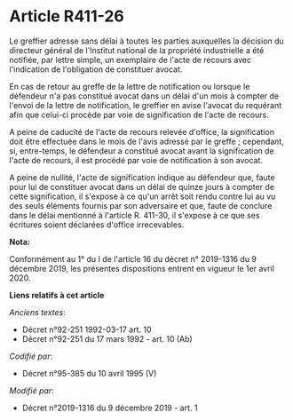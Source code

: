 # Article R411-26

Le greffier adresse sans délai à toutes les parties auxquelles la décision du directeur général de l'Institut national de la
propriété industrielle a été notifiée, par lettre simple, un exemplaire de l'acte de recours avec l'indication de
l'obligation de constituer avocat.

En cas de retour au greffe de la lettre de notification ou lorsque le défendeur n'a pas constitué avocat dans un délai d'un
mois à compter de l'envoi de la lettre de notification, le greffier en avise l'avocat du requérant afin que celui-ci procède
par voie de signification de l'acte de recours.

A peine de caducité de l'acte de recours relevée d'office, la signification doit être effectuée dans le mois de l'avis
adressé par le greffe ; cependant, si, entre-temps, le défendeur a constitué avocat avant la signification de l'acte de
recours, il est procédé par voie de notification à son avocat.

A peine de nullité, l'acte de signification indique au défendeur que, faute pour lui de constituer avocat dans un délai de
quinze jours à compter de cette signification, il s'expose à ce qu'un arrêt soit rendu contre lui au vu des seuls éléments
fournis par son adversaire et que, faute de conclure dans le délai mentionné à l'article R. 411-30, il s'expose à ce que ses
écritures soient déclarées d'office irrecevables.

**Nota:**

Conformément au 1° du I de l'article 16 du décret n° 2019-1316 du 9 décembre 2019, les présentes dispositions entrent en
vigueur le 1er avril 2020.

**Liens relatifs à cet article**

_Anciens textes_:

  - Décret n°92-251 1992-03-17 art. 10
  - Décret n°92-251 du 17 mars 1992 - art. 10 (Ab)

_Codifié par_:

  - Décret n°95-385 du 10 avril 1995 (V)

_Modifié par_:

  - Décret n°2019-1316 du 9 décembre 2019 - art. 1
